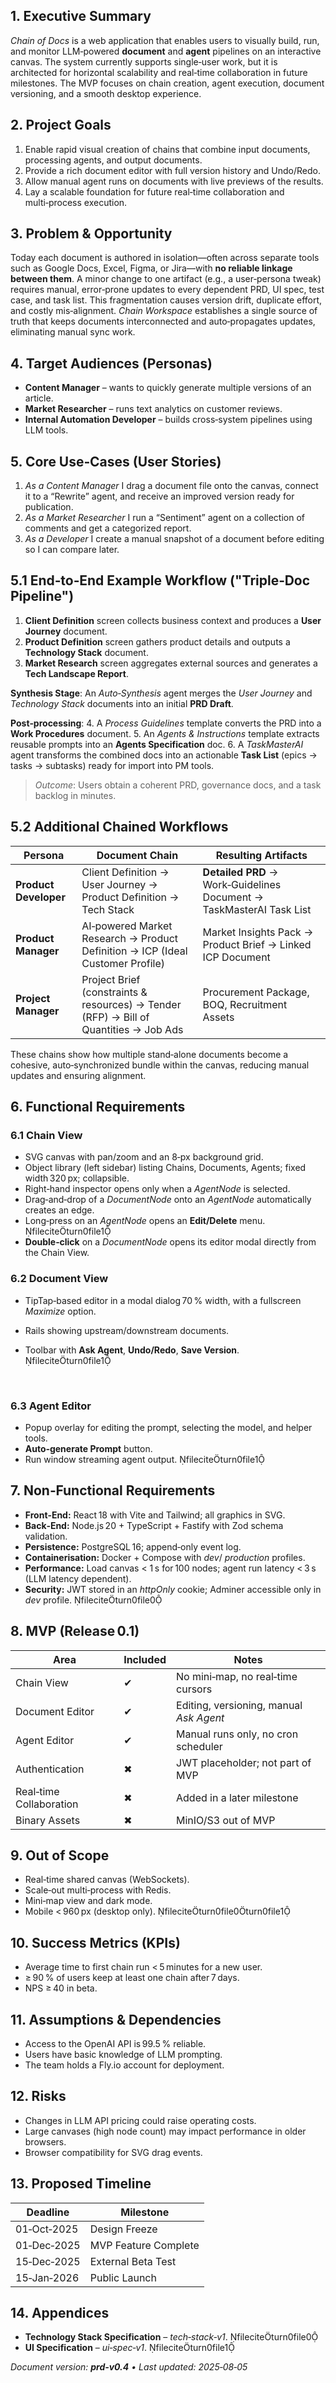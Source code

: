 ## 1. Executive Summary

*Chain of Docs* is a web application that enables users to visually build, run, and monitor LLM‑powered **document** and **agent** pipelines on an interactive canvas. The system currently supports single‑user work, but it is architected for horizontal scalability and real‑time collaboration in future milestones. The MVP focuses on chain creation, agent execution, document versioning, and a smooth desktop experience.

## 2. Project Goals

1. Enable rapid visual creation of chains that combine input documents, processing agents, and output documents.
2. Provide a rich document editor with full version history and Undo/Redo.
3. Allow manual agent runs on documents with live previews of the results.
4. Lay a scalable foundation for future real‑time collaboration and multi‑process execution.

## 3. Problem & Opportunity

Today each document is authored in isolation—often across separate tools such as Google Docs, Excel, Figma, or Jira—with **no reliable linkage between them**. A minor change to one artifact (e.g., a user‑persona tweak) requires manual, error‑prone updates to every dependent PRD, UI spec, test case, and task list. This fragmentation causes version drift, duplicate effort, and costly mis‑alignment. *Chain Workspace* establishes a single source of truth that keeps documents interconnected and auto‑propagates updates, eliminating manual sync work.

## 4. Target Audiences (Personas)

- **Content Manager** – wants to quickly generate multiple versions of an article.
- **Market Researcher** – runs text analytics on customer reviews.
- **Internal Automation Developer** – builds cross‑system pipelines using LLM tools.

## 5. Core Use‑Cases (User Stories)

1. *As a Content Manager* I drag a document file onto the canvas, connect it to a “Rewrite” agent, and receive an improved version ready for publication.
2. *As a Market Researcher* I run a “Sentiment” agent on a collection of comments and get a categorized report.
3. *As a Developer* I create a manual snapshot of a document before editing so I can compare later.

## 5.1 End‑to‑End Example Workflow ("Triple‑Doc Pipeline")

1. **Client Definition** screen collects business context and produces a **User Journey** document.
2. **Product Definition** screen gathers product details and outputs a **Technology Stack** document.
3. **Market Research** screen aggregates external sources and generates a **Tech Landscape Report**.

**Synthesis Stage**: An *Auto‑Synthesis* agent merges the *User Journey* and *Technology Stack* documents into an initial **PRD Draft**.

**Post‑processing**:
4\. A *Process Guidelines* template converts the PRD into a **Work Procedures** document.
5\. An *Agents & Instructions* template extracts reusable prompts into an **Agents Specification** doc.
6\. A *TaskMasterAI* agent transforms the combined docs into an actionable **Task List** (epics → tasks → subtasks) ready for import into PM tools.

> *Outcome*: Users obtain a coherent PRD, governance docs, and a task backlog in minutes.

## 5.2 Additional Chained Workflows

| Persona               | Document Chain                                                                        | Resulting Artifacts                                                  |
| --------------------- | ------------------------------------------------------------------------------------- | -------------------------------------------------------------------- |
| **Product Developer** | Client Definition → User Journey → Product Definition → Tech Stack                    | **Detailed PRD** → Work‑Guidelines Document → TaskMasterAI Task List |
| **Product Manager**   | AI‑powered Market Research → Product Definition → ICP (Ideal Customer Profile)        | Market Insights Pack → Product Brief → Linked ICP Document           |
| **Project Manager**   | Project Brief (constraints & resources) → Tender (RFP) → Bill of Quantities → Job Ads | Procurement Package, BOQ, Recruitment Assets                         |

These chains show how multiple stand‑alone documents become a cohesive, auto‑synchronized bundle within the canvas, reducing manual updates and ensuring alignment.

## 6. Functional Requirements

### 6.1 Chain View

- SVG canvas with pan/zoom and an 8‑px background grid.
- Object library (left sidebar) listing Chains, Documents, Agents; fixed width 320 px; collapsible.
- Right‑hand inspector opens only when a *AgentNode* is selected.
- Drag‑and‑drop of a *DocumentNode* onto an *AgentNode* automatically creates an edge.
- Long‑press on an *AgentNode* opens an **Edit/Delete** menu.  fileciteturn0file1
- **Double‑click** on a *DocumentNode* opens its editor modal directly from the Chain View.

### 6.2 Document View

- TipTap‑based editor in a modal dialog 70 % width, with a fullscreen *Maximize* option.
- Rails showing upstream/downstream documents.
- Toolbar with **Ask Agent**, **Undo/Redo**, **Save Version**.  fileciteturn0file1

   

### 6.3 Agent Editor

- Popup overlay for editing the prompt, selecting the model, and helper tools.
- **Auto‑generate Prompt** button.
- Run window streaming agent output.  fileciteturn0file1

## 7. Non‑Functional Requirements

- **Front‑End:** React 18 with Vite and Tailwind; all graphics in SVG.
- **Back‑End:** Node.js 20 + TypeScript + Fastify with Zod schema validation.
- **Persistence:** PostgreSQL 16; append‑only event log.
- **Containerisation:** Docker + Compose with *dev*/ *production* profiles.
- **Performance:** Load canvas < 1 s for 100 nodes; agent run latency < 3 s (LLM latency dependent).
- **Security:** JWT stored in an *httpOnly* cookie; Adminer accessible only in *dev* profile.  fileciteturn0file0

## 8. MVP (Release 0.1)

| Area                    | Included | Notes                                   |
| ----------------------- | -------- | --------------------------------------- |
| Chain View              | ✔        | No mini‑map, no real‑time cursors       |
| Document Editor         | ✔        | Editing, versioning, manual *Ask Agent* |
| Agent Editor            | ✔        | Manual runs only, no cron scheduler     |
| Authentication          | ✖        | JWT placeholder; not part of MVP        |
| Real‑time Collaboration | ✖        | Added in a later milestone              |
| Binary Assets           | ✖        | MinIO/S3 out of MVP                     |

## 9. Out of Scope

- Real‑time shared canvas (WebSockets).
- Scale‑out multi‑process with Redis.
- Mini‑map view and dark mode.
- Mobile < 960 px (desktop only).  fileciteturn0file0turn0file1

## 10. Success Metrics (KPIs)

- Average time to first chain run < 5 minutes for a new user.
- ≥ 90 % of users keep at least one chain after 7 days.
- NPS ≥ 40 in beta.

## 11. Assumptions & Dependencies

- Access to the OpenAI API is 99.5 % reliable.
- Users have basic knowledge of LLM prompting.
- The team holds a Fly.io account for deployment.

## 12. Risks

- Changes in LLM API pricing could raise operating costs.
- Large canvases (high node count) may impact performance in older browsers.
- Browser compatibility for SVG drag events.

## 13. Proposed Timeline

| Deadline    | Milestone            |
| ----------- | -------------------- |
| 01‑Oct‑2025 | Design Freeze        |
| 01‑Dec‑2025 | MVP Feature Complete |
| 15‑Dec‑2025 | External Beta Test   |
| 15‑Jan‑2026 | Public Launch        |

## 14. Appendices

- **Technology Stack Specification** – *tech‑stack‑v1*.  fileciteturn0file0
- **UI Specification** – *ui‑spec‑v1*.  fileciteturn0file1

*Document version: **********prd‑v0.4********** • Last updated: 2025‑08‑05*

